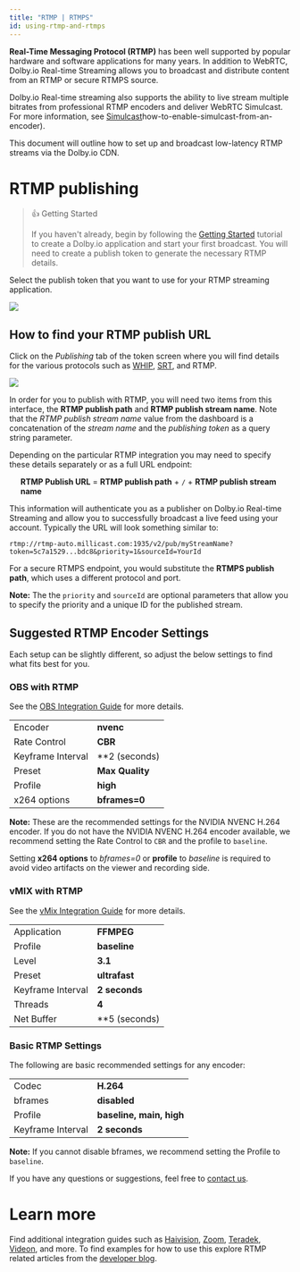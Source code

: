 ```yaml
---
title: "RTMP | RTMPS"
id: using-rtmp-and-rtmps
---
```

**Real-Time Messaging Protocol (RTMP)** has been well supported by popular hardware and software applications for many years. In addition to WebRTC, Dolby.io Real-time Streaming allows you to broadcast and distribute content from an RTMP or secure RTMPS source.

Dolby.io Real-time streaming also supports the ability to live stream multiple bitrates from professional RTMP encoders and deliver WebRTC Simulcast. For more information, see [Simulcast](/millicast/distribution/using-webrtc-simulcast.md)how-to-enable-simulcast-from-an-encoder).

This document will outline how to set up and broadcast low-latency RTMP streams via the Dolby.io CDN.

# RTMP publishing

> 👍 Getting Started
> 
> If you haven't already, begin by following the [Getting Started](/millicast/getting-started/introduction-to-streaming-apis.md) tutorial to create a Dolby.io application and start your first broadcast. You will need to create a publish token to generate the necessary RTMP details.

Select the publish token that you want to use for your RTMP streaming application.


![](https://cdn.TODO.io/docs/readme/3f0b0d3-rtmp_publish_token.png)



## How to find your RTMP publish URL

Click on the _Publishing_ tab of the token screen where you will find details for the various protocols such as [WHIP](/millicast/broadcast/webrtc-whip.md), [SRT](/millicast/broadcast/using-srt.md), and RTMP.


![](https://cdn.TODO.io/docs/readme/462fb85-rtmp_publish_url.png)



In order for you to publish with RTMP, you will need two items from this interface, the **RTMP publish path** and **RTMP publish stream name**. Note that the _RTMP publish stream name_ value from the dashboard is a concatenation of the _stream name_ and the _publishing token_ as a query string parameter.

Depending on the particular RTMP integration you may need to specify these details separately or as a full URL endpoint:

<div style="margin-left: 20px">

**RTMP Publish URL** = **RTMP publish path** + `/` + **RTMP publish stream name**

</div>

This information will authenticate you as a publisher on Dolby.io Real-time Streaming and allow you to successfully broadcast a live feed using your account.  Typically the URL will look something similar to:

```
rtmp://rtmp-auto.millicast.com:1935/v2/pub/myStreamName?token=5c7a1529...bdc8&priority=1&sourceId=YourId
```

For a secure RTMPS endpoint, you would substitute the **RTMPS publish path**, which uses a different protocol and port.

**Note:** The the `priority` and `sourceId` are optional parameters that allow you to specify the priority and a unique ID for the published stream.

## Suggested RTMP Encoder Settings

Each setup can be slightly different, so adjust the below settings to find what fits best for you.

### OBS with RTMP

See the [OBS Integration Guide](/millicast/software-encoders/using-obs.md) for more details.

|                   |                 |
| :---------------- | :-------------- |
| Encoder           | **nvenc**       |
| Rate Control      | **CBR**         |
| Keyframe Interval | **2 (seconds) |
| Preset            | **Max Quality** |
| Profile           | **high**        |
| x264 options      | **bframes=0**   |

**Note:** These are the recommended settings for the NVIDIA NVENC H.264 encoder. If you do not have the NVIDIA NVENC H.264 encoder available, we recommend setting the Rate Control to `CBR` and the profile to `baseline`. 

Setting **x264 options** to _bframes=0_ or **profile** to _baseline_ is required to avoid video artifacts on the viewer and recording side.

### vMIX with RTMP

See the [vMix Integration Guide](/millicast/software-encoders/broadcasting-with-vmix.md) for more details.

|                   |                 |
| :---------------- | :-------------- |
| Application       | **FFMPEG**      |
| Profile           | **baseline**    |
| Level             | **3.1**         |
| Preset            | **ultrafast**   |
| Keyframe Interval | **2 seconds**   |
| Threads           | **4**           |
| Net Buffer        | **5 (seconds) |

### Basic RTMP Settings

The following are basic recommended settings for any encoder:

|                   |                          |
| :---------------- | :----------------------- |
| Codec             | **H.264**                |
| bframes           | **disabled**             |
| Profile           | **baseline, main, high** |
| Keyframe Interval | **2 seconds**            |

**Note:** If you cannot disable bframes, we recommend setting the Profile to `baseline`.

If you have any questions or suggestions, feel free to [contact us](https://support.dolby.io/?_gl=1*1bfsqox*_ga*MTExNDIzMDc0OC4xNjgzNTY3ODk2*_ga_CTSBFC56JT*MTY4OTAwNDAwMS4yOS4xLjE2ODkwMTEwMjYuMC4wLjA.).

# Learn more

Find additional integration guides such as [Haivision](/millicast/hardware-encoders/using-haivision-kb-encoder.md), [Zoom](/millicast/software-encoders/broadcasting-jitsi-or-zoom-meetings.md), [Teradek](/millicast/hardware-encoders/broadcasting-teradek-vidiu.md), [Videon](/millicast/hardware-encoders/videon.md), and more. To find examples for how to use this explore RTMP related articles from the [developer blog](https://dolby.io/blog/tag/rtmp/).



